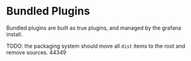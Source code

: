 # Bundled Plugins

Bundled plugins are built as true plugins, and managed by the grafana install.

TODO: the packaging system should move all `dist` items to the root and remove sources.
44349
